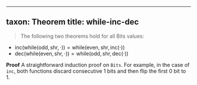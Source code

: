 
---
taxon: Theorem
title: while-inc-dec
---

> The following two theorems hold for all Bits values:

* $\text{inc}(\text{while}(\text{odd}, \text{shr}, \cdot)) = \text{while}(\text{even}, \text{shr}, \text{inc}(\cdot))$
* $\text{dec}(\text{while}(\text{even}, \text{shr}, \cdot)) = \text{while}(\text{odd}, \text{shr}, \text{dec}(\cdot))$

**Proof** A straightforward induction proof on `Bits`. For example, in the case of `inc`, both functions discard consecutive 1 bits and then flip the first 0 bit to 1.